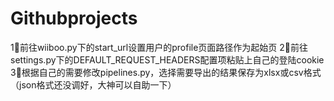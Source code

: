 # Githubprojects

1⃣️前往wiiboo.py下的start_url设置用户的profile页面路径作为起始页
2⃣️前往settings.py下的DEFAULT_REQUEST_HEADERS配置项粘贴上自己的登陆cookie
3⃣️根据自己的需要修改pipelines.py，选择需要导出的结果保存为xlsx或csv格式（json格式还没调好，大神可以自助一下）
